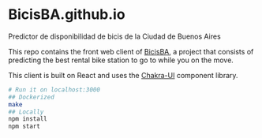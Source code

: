 # BicisBA.github.io

Predictor de disponibilidad de bicis de la Ciudad de Buenos Aires

This repo contains the front web client of [BicisBA](https://github.com/BicisBA), a project that consists of predicting the best rental bike station to go to while you on the move.

This client is built on React and uses the [Chakra-UI](https://chakra-ui.com/) component library.

```bash
# Run it on localhost:3000
## Dockerized
make
## Locally
npm install
npm start
```
